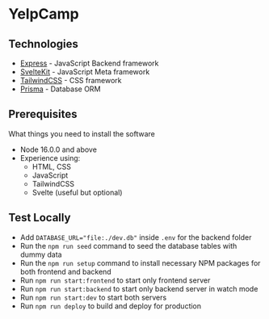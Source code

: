 # YelpCamp

## Technologies

- [Express](https://expressjs.com) - JavaScript Backend framework
- [SvelteKit](https://kit.svelte.dev) - JavaScript Meta framework
- [TailwindCSS](https://tailwindcss.com) - CSS framework
- [Prisma](https://prisma.io) - Database ORM

## Prerequisites

What things you need to install the software

- Node 16.0.0 and above
- Experience using:
  - HTML, CSS
  - JavaScript
  - TailwindCSS
  - Svelte (useful but optional)

## Test Locally

- Add `DATABASE_URL="file:./dev.db"` inside `.env` for the backend folder
- Run the `npm run seed` command to seed the database tables with dummy data
- Run the `npm run setup` command to install necessary NPM packages for both frontend and backend
- Run `npm run start:frontend` to start only frontend server
- Run `npm run start:backend` to start only backend server in watch mode
- Run `npm run start:dev` to start both servers
- Run `npm run deploy` to build and deploy for production
